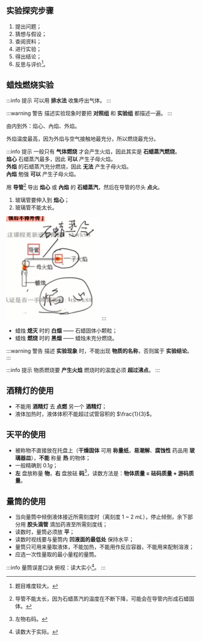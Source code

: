 ## 实验探究步骤

1. 提出问题；
2. 猜想与假设；
3. 查阅资料；
4. 进行实验；
5. 得出结论；
6. 反思与评价[^1]。

[^1]: 题目难度较大。

## 蜡烛燃烧实验

:::info 提示
可以用 **排水法** 收集呼出气体。
:::

:::warning 警告
描述实验现象时要把 **对照组** 和 **实验组** 都描述一遍。
:::

由内到外：焰心、內焰、外焰。

外焰温度最高，因为外焰与空气接触地最充分，所以燃烧最充分。

:::info 提示
一般只有 **气体燃烧** 才会产生火焰，因此其实是 **石蜡蒸汽燃烧**。  
**焰心** 石蜡蒸汽最多，因此 **可以** 产生子母火焰。  
**外焰** 的石蜡蒸汽充分燃烧，因此 **无法** 产生子母火焰。  
**內焰** 勉强 **可以** 产生子母火焰。

用 **导管**[^2] 导出 **焰心** 或 **內焰** 的 **石蜡蒸汽**，然后在导管的尽头 **点火**。

1. 玻璃管要伸入到 **焰心**；
2. 玻璃管不能太长。

![](./子母火焰.jpg)
:::

[^2]: 导管不能太长，因为石蜡蒸汽的温度在不断下降，可能会在导管内形成石蜡固体。

- 蜡烛 **熄灭** 时的 **白烟** —— 石蜡固体小颗粒；
- 蜡烛 **燃烧** 时的 **黑烟** —— 蜡烛未充分燃烧。

:::warning 警告
描述 **实验现象** 时，不能出现 **物质的名称**，否则属于 **实验结论**。
:::

:::info 提示
物质燃烧要 **产生火焰** 燃烧时的温度必须 **超过沸点**。
:::

## 酒精灯的使用

- 不能用 **酒精灯** 去 **点燃** 另一个 **酒精灯**；
- 液体加热时，液体体积不能超过试管容积的 $\frac{1}{3}$。

## 天平的使用

- 被称物不直接放在托盘上（**干燥固体** 可用 **称量纸**，**易潮解**、**腐蚀性** 药品用 **玻璃器皿**），**不能** 称量 **热** 的物体；
- 一般精确到 $0.1 g$；
- **左** 盘放称量 **物**，**右** 盘放砝 **码**[^3]，读数方法是：**物体质量 = 砝码质量 + 游码质量**。

[^3]: 左物右码。

## 量筒的使用

- 当向量筒中倾倒液体接近所需刻度时（离刻度 $1$ ~ $2$ $mL$），停止倾倒，余下部分用 **胶头滴管** 滴加药液至所需刻度线；
- 读数时，量筒必须放 **平**；
- 读数时视线要与量筒内 **凹液面的最低处** 保持水平；
- 量筒只可用来量取液体，不能加热，不能用作反应容器，不能用来配制溶液；
- 应选一次性量取的最小量程的量筒。

:::info 量筒误差口诀
俯视：读大实小[^4]。
:::

[^4]: 读数大于实际。
